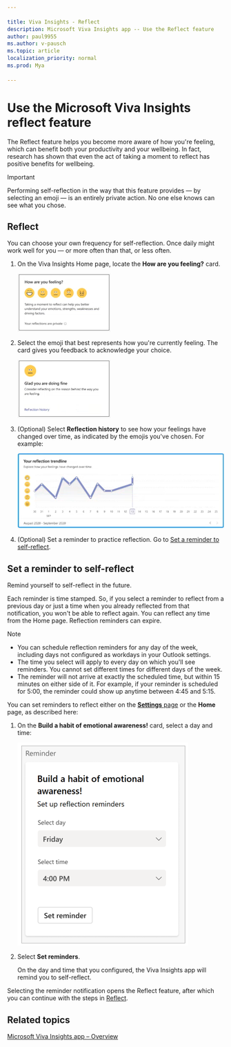 ```yaml
---

title: Viva Insights - Reflect 
description: Microsoft Viva Insights app -- Use the Reflect feature
author: paul9955
ms.author: v-pausch
ms.topic: article
localization_priority: normal 
ms.prod: Mya

---
```


# Use the Microsoft Viva Insights reflect feature 

The Reflect feature helps you become more aware of how you're feeling, which can benefit both your productivity and your wellbeing. In fact, research has shown that even the act of taking a moment to reflect has positive benefits for wellbeing. 

>[!Important]
>Performing self-reflection in the way that this feature provides &mdash; by selecting an emoji &mdash; is an entirely private action. No one else knows can see what you chose. 

## Reflect 

You can choose your own frequency for self-reflection. Once daily might work well for you &mdash; or more often than that, or less often.  

1. On the Viva Insights Home page, locate the **How are you feeling?** card.

   ![Reflect icons](images/reflect-icons.png)

2. Select the emoji that best represents how you're currently feeling. The card gives you feedback to acknowledge your choice. 

   ![Feedback page](images/reflect-history.png)

3. (Optional) Select **Reflection history** to see how your feelings have changed over time, as indicated by the emojis you've chosen. For example:

   ![Reminders to reflect](images/reflect-trendline.png)  

4. (Optional) Set a reminder to practice reflection. Go to [Set a reminder to self-reflect](#set-a-reminder-to-self-reflect).
   
## Set a reminder to self-reflect

Remind yourself to self-reflect in the future.

Each reminder is time stamped. So, if you select a reminder to reflect from a previous day or just a time when you already reflected from that notification, you won't be able to reflect again. You can reflect any time from the Home page. Reflection reminders can expire. 

> [!Note] 
> * You can schedule reflection reminders for any day of the week, including days not configured as workdays in your Outlook settings.
> * The time you select will apply to every day on which you'll see reminders. You cannot set different times for different days of the week.
> * The reminder will not arrive at exactly the scheduled time, but within 15 minutes on either side of it. For example, if your reminder is scheduled for 5:00, the reminder could show up anytime between 4:45 and 5:15.


You can set reminders to reflect either on the [**Settings** page](team-app-settings.md#reflection) or the **Home** page, as described here:

1. On the **Build a habit of emotional awareness!** card, select a day and time: 

   ![Reminders to reflect](images/set-reflect-reminders-60.png)  

2. Select **Set reminders**. 

   On the day and time that you configured, the Viva Insights app will remind you to self-reflect.

  Selecting the reminder notification opens the Reflect feature, after which you can continue with the steps in [Reflect](#reflect).  

## Related topics

[Microsoft Viva Insights app &ndash; Overview](teams-app.md)

 